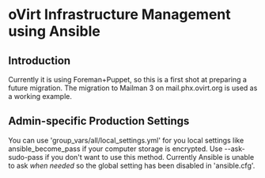 # oVirt Infrastructure Management using Ansible

## Introduction

Currently it is using Foreman+Puppet, so this is a first shot at
preparing a future migration. The migration to Mailman 3 on
mail.phx.ovirt.org is used as a working example.

## Admin-specific Production Settings

You can use 'group_vars/all/local_settings.yml' for you local
settings like ansible_become_pass if your computer storage is
encrypted. Use --ask-sudo-pass if you don't want to use this
method. Currently Ansible is unable to ask _when needed_ so
the global setting has been disabled in 'ansible.cfg'.

